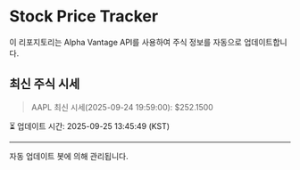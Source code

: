 
# Stock Price Tracker

이 리포지토리는 Alpha Vantage API를 사용하여 주식 정보를 자동으로 업데이트합니다.

## 최신 주식 시세
> AAPL 최신 시세(2025-09-24 19:59:00): $252.1500

⏳ 업데이트 시간: 2025-09-25 13:45:49 (KST)

---
자동 업데이트 봇에 의해 관리됩니다.
